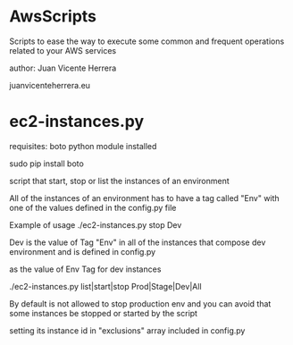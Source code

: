 AwsScripts
==========

 Scripts to ease the way to execute some common and frequent operations related to your AWS services
 
 author: Juan Vicente Herrera 
 
 juanvicenteherrera.eu

ec2-instances.py
==========

 requisites: boto python module installed
 
 sudo pip install boto
 
 script that start, stop or list the instances of an environment
 
 All of the instances of an environment has to have a tag called "Env" with one of the values defined in the config.py file
 
 Example of usage ./ec2-instances.py stop Dev
 
 Dev is the value of Tag "Env" in all of the instances that compose dev environment and is defined in config.py
 
 as the value of Env Tag for dev instances
 
 ./ec2-instances.py list|start|stop Prod|Stage|Dev|All
 
 By default is not allowed to stop production env and you can avoid that some instances be stopped or started by the script
 
 setting its instance id in "exclusions" array included in config.py

